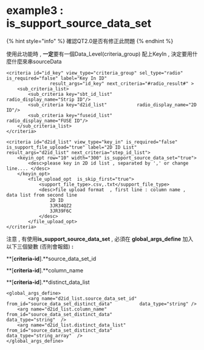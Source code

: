 # example3 : is\_support\_source\_data\_set

{% hint style="info" %}
確認QT2.0是否有修正此問題
{% endhint %}

使用此功能時 , **一定**要有一個Data\_Level\(criteria\_group\) 配上KeyIn , 決定要用什麼什麼來串sourceData

```markup
<criteria id="id_key" view_type="criteria_group" sel_type="radio" is_required="false" label="Key In ID" 
				result_args="id_key" next_criteria="#radio_result#" >
	<sub_criteria_list>
		<sub_criteria key="sbt_id_list"         radio_display_name="Strip ID"/>
		<sub_criteria key="d2id_list"       	radio_display_name="2D ID"/>
		<sub_criteria key="fuseid_list"       	radio_display_name="FUSE ID"/>
	</sub_criteria_list>
</criteria>

<criteria id="d2id_list" view_type="key_in" is_required="false" is_support_file_upload="true" label="2D ID List" result_args="d2id_list" next_criteria="step_id_list">
	<keyin_opt row="10" width="300" is_support_source_data_set="true">
		<desc>please key in 2D id list , separated by ',' or change line.... </desc>
	</keyin_opt>						
		<file_upload_opt  is_skip_first="true">
			<support_file_type>.csv,.txt</support_file_type>
			<desc>file upload format  , first line : column name , data list from second line
				2D ID
				3JR34QZ2	
				3JR39F6C	
			</desc>
		</file_upload_opt>
</criteria>
```

注意 , 有使用**is\_support\_source\_data\_set** , 必須在 **global\_args\_define** 加入以下三個變數 \(否則會報錯\) **:**

**\[**criteria-id**\].**source\_data\_set\_id

**\[**criteria-id**\].**column\_name

**\[**criteria-id**\].**distinct\_data\_list

```markup
<global_args_define>
		<arg name="d2id_list.source_data_set_id" from_id="source_data_set_distinct_data"          data_type="string" />
    <arg name="d2id_list.column_name" from_id="source_data_set_distinct_data"                 data_type="string"  />
    <arg name="d2id_list.distinct_data_list" from_id="source_data_set_distinct_data"          data_type="string_array"  />
</global_args_define>
```

